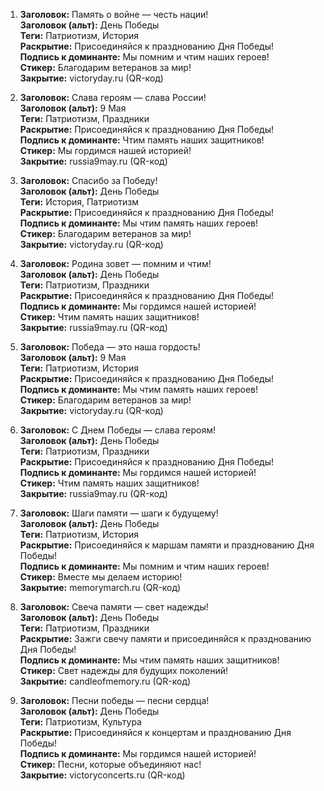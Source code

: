 1. **Заголовок:** Память о войне — честь нации!  
    **Заголовок (альт):** День Победы  
    **Теги:** Патриотизм, История  
    **Раскрытие:** Присоединяйся к празднованию Дня Победы!  
    **Подпись к доминанте:** Мы помним и чтим наших героев!  
    **Стикер:** Благодарим ветеранов за мир!  
    **Закрытие:** victoryday.ru (QR-код)
    
2. **Заголовок:** Слава героям — слава России!  
    **Заголовок (альт):** 9 Мая  
    **Теги:** Патриотизм, Праздники  
    **Раскрытие:** Присоединяйся к празднованию Дня Победы!  
    **Подпись к доминанте:** Чтим память наших защитников!  
    **Стикер:** Мы гордимся нашей историей!  
    **Закрытие:** russia9may.ru (QR-код)
    
3. **Заголовок:** Спасибо за Победу!  
    **Заголовок (альт):** День Победы  
    **Теги:** История, Патриотизм  
    **Раскрытие:** Присоединяйся к празднованию Дня Победы!  
    **Подпись к доминанте:** Мы чтим память наших героев!  
    **Стикер:** Благодарим ветеранов за мир!  
    **Закрытие:** victoryday.ru (QR-код)
    
4. **Заголовок:** Родина зовет — помним и чтим!  
    **Заголовок (альт):** День Победы  
    **Теги:** Патриотизм, Праздники  
    **Раскрытие:** Присоединяйся к празднованию Дня Победы!  
    **Подпись к доминанте:** Мы гордимся нашей историей!  
    **Стикер:** Чтим память наших защитников!  
    **Закрытие:** russia9may.ru (QR-код)
    
5. **Заголовок:** Победа — это наша гордость!  
    **Заголовок (альт):** 9 Мая  
    **Теги:** Патриотизм, История  
    **Раскрытие:** Присоединяйся к празднованию Дня Победы!  
    **Подпись к доминанте:** Мы чтим память наших героев!  
    **Стикер:** Благодарим ветеранов за мир!  
    **Закрытие:** victoryday.ru (QR-код)
    
6. **Заголовок:** С Днем Победы — слава героям!  
    **Заголовок (альт):** День Победы  
    **Теги:** Патриотизм, Праздники  
    **Раскрытие:** Присоединяйся к празднованию Дня Победы!  
    **Подпись к доминанте:** Мы гордимся нашей историей!  
    **Стикер:** Чтим память наших защитников!  
    **Закрытие:** russia9may.ru (QR-код)
7. **Заголовок:** Шаги памяти — шаги к будущему!  
    **Заголовок (альт):** День Победы  
    **Теги:** Патриотизм, История  
    **Раскрытие:** Присоединяйся к маршам памяти и празднованию Дня Победы!  
    **Подпись к доминанте:** Мы помним и чтим наших героев!  
    **Стикер:** Вместе мы делаем историю!  
    **Закрытие:** memorymarch.ru (QR-код)
    
8. **Заголовок:** Свеча памяти — свет надежды!  
    **Заголовок (альт):** День Победы  
    **Теги:** Патриотизм, Праздники  
    **Раскрытие:** Зажги свечу памяти и присоединяйся к празднованию Дня Победы!  
    **Подпись к доминанте:** Мы чтим память наших защитников!  
    **Стикер:** Свет надежды для будущих поколений!  
    **Закрытие:** candleofmemory.ru (QR-код)
    
9. **Заголовок:** Песни победы — песни сердца!  
    **Заголовок (альт):** День Победы  
    **Теги:** Патриотизм, Культура  
    **Раскрытие:** Присоединяйся к концертам и празднованию Дня Победы!  
    **Подпись к доминанте:** Мы гордимся нашей историей!  
    **Стикер:** Песни, которые объединяют нас!  
    **Закрытие:** victoryconcerts.ru (QR-код)
